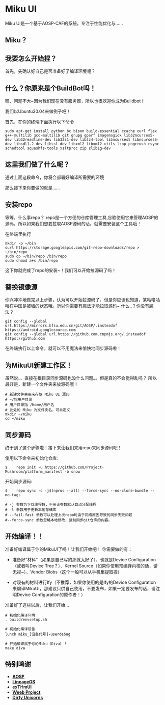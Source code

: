 # Miku UI

Miku UI是一个基于AOSP-CAF的系统。专注于性能优化与......

Miku？
-----

我要怎么开始捏？
-----------------------

首先，先确认好自己是否准备好了编译环境呢？

什么？你原来是个BuildBot吗！
---------------------------

嗯、问题不大~因为我们现在没有服务器，所以也很欢迎你成为Buildbot！

我们以Ubuntu20.04来做例子吧！

首先，在你的终端下面执行以下命令
```shell
sudo apt-get install python bc bison build-essential ccache curl flex g++-multilib gcc-multilib git gnupg gperf imagemagick lib32ncurses5-dev lib32readline-dev lib32z1-dev liblz4-tool libncurses5 libncurses5-dev libsdl1.2-dev libssl-dev libxml2 libxml2-utils lzop pngcrush rsync schedtool squashfs-tools xsltproc zip zlib1g-dev
```

这里我们做了什么呢？
------------------

通过上面这段命令，你将会部署好编译所需要的环境

那么接下来你要做的就是......

安装repo
---------

等等，什么事repo？
repo是一个方便的仓库管理工具,谷歌使用它来管理AOSP的源码，所以如果我们想要拉取AOSP源码的话，就需要安装这个工具哦！

在终端里执行

```shell
mkdir -p ~/bin
curl https://storage.googleapis.com/git-repo-downloads/repo > ~/bin/repo
sudo cp ~/bin/repo /bin/repo
sudo chmod a+x /bin/repo
```
这下你就完成了repo的安装~！我们可以开始拉源码了吗！

替换镜像源
----------

你兴冲冲地做完以上步骤，认为可以开始拉源码了，但是你应该也知道，某咕噜咕噜在中国是被墙的状态哦。所以你需要有魔法才能拉取源码~
什么..？你没有魔法？

```
git config --global url.https://mirrors.bfsu.edu.cn/git/AOSP/.insteadof https://android.googlesource.com
git config --global url.https://github.com.cnpmjs.org/.insteadof https://github.com
```
在终端执行以上命令，就可以不用魔法来愉快地同步源码啦！


为MikuUI新建工作区！
------------------

虽然说、、直接在根目录同步源码也没什么问题。。但是真的不会觉得乱吗？
所以最好是，新建一个文件夹来放源码哦！

```shell
# 新建文件夹用来存放 Miku UI 源码
# ~/指用户目录
# 用户目录指 /home/用户名
# 此处的 Miku 为文件夹名，可自定义
mkdir ~/miku
cd ~/miku
```

同步源码
------------


终于到了这个步骤啦！接下来让我们来用repo来同步源码吧！

使用以下命令来初始化仓库:

    $    repo init -u https://github.com/Project-Mushroom/platform_manifest -b snow

开始同步源码:

    $    repo sync -c -j$(nproc --all) --force-sync --no-clone-bundle --no-tags
```shell
# -j 参数为下载线程数，不带该参数默认自动分配线程
# -l 参数用于更新本地存储库
# --fail-fast 参数可以处理上次repo时由于网络原因导致的同步失败问题
#--force-sync 参数忽略本地修改，强制同步git仓库的内容。
```

开始编译！！
------------

准备好编译属于你的MikuUI了吗！让我们开始吧！
你需要做的有：

- 准备好“材料”（如果是自己写的那就太好了），也就是Device Configuration（或者叫Device Tree？）、Kernel Source（如果你使用预编译内核的话，请无视~）、Vendor Blobs（这个一般可以从手机里提取捏）

- 对现有的材料进行Ify（不推荐，如果你使用的是Ify的Device Configuration来编译MikuUI，那建议只供自己使用，不要发布，如果一定要发布的话，请注明Device Configuration的原作者！）

准备好了这些以后，让我们开始...

```shell
# 初始化编译环境
. build/envsetup.sh

# 初始化编译设备
lunch miku_[设备代号]-userdebug

# 开始编译属于你的Miku（Diva）！
make diva
```


特别鸣谢
-------
 * [**AOSP**](https://android.googlesource.com)
 * [**LineageOS**](https://github.com/LineageOS)
 * [**exTHmUI**](https://github.com/exthmui)
 * [**Weeb Project**](https://github.com/WeebProject)
 * [**Dirty Unicorns**](https://github.com/DirtyUnicorns)
